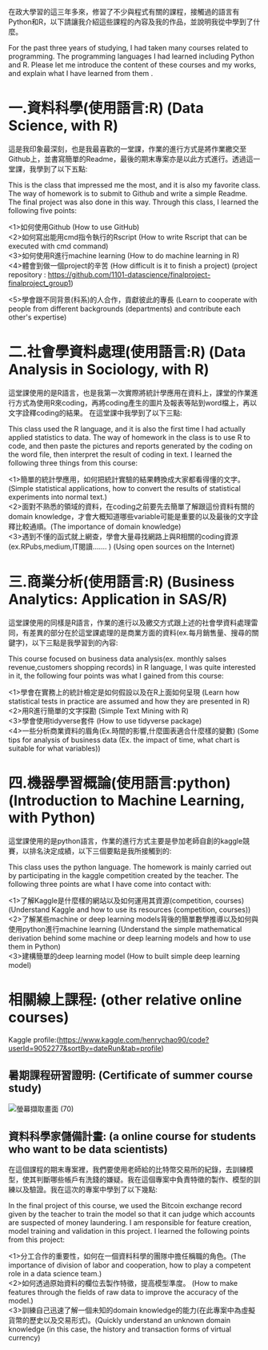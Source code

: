 在政大學習的這三年多來，修習了不少與程式有關的課程，接觸過的語言有Python和R，以下請讓我介紹這些課程的內容及我的作品，並說明我從中學到了什麼。 

For the past three years of studying, I had taken many courses related to programming. The programming languages I had learned including Python and R. Please let me introduce the content of these courses and my works, and explain what I have learned from them .

一.資料科學(使用語言:R)  (Data Science, with R)
==
這是我印象最深刻，也是我最喜歡的一堂課，作業的進行方式是將作業繳交至Github上，並書寫簡單的Readme，最後的期末專案亦是以此方式進行。透過這一堂課，我學到了以下五點:  

This is the class that impressed me the most, and it is also my favorite class. The way of homework is to submit to Github and write a simple Readme. The final project was also done in this way. Through this class, I learned the following five points:  

<1>如何使用Github (How to use GitHub)  
<2>如何寫出能用cmd指令執行的Rscript (How to write Rscript that can be executed with cmd command)  
<3>如何使用R進行machine learning  (How to do machine learning in R)  
<4>體會到做一個project的辛苦 (How difficult is it to finish a project) (project repository : https://github.com/1101-datascience/finalproject-finalproject_group1)  

<5>學會跟不同背景(科系)的人合作，貢獻彼此的專長 (Learn to cooperate with people from different backgrounds (departments) and contribute each other's expertise)  

二.社會學資料處理(使用語言:R) (Data Analysis in Sociology, with R) 
==
這堂課使用的是R語言，也是我第一次實際將統計學應用在資料上，課堂的作業進行方式為使用R來coding，再將coding產生的圖片及報表等貼到word檔上，再以文字詮釋coding的結果。
在這堂課中我學到了以下三點:  

This class used the R language, and it is also the first time I had actually applied statistics to data. The way of homework in the class is to use R to code, and then paste the pictures and reports generated by the coding on the word file, then interpret the result of coding in text.
I learned the following three things from this course:  

<1>簡單的統計學應用，如何把統計實驗的結果轉換成大家都看得懂的文字。 (Simple statistical applications, how to convert the results of statistical experiments into normal text.)  
<2>面對不熟悉的領域的資料，在coding之前要先去簡單了解跟這份資料有關的domain knowledge，才會大概知道哪些variable可能是重要的以及最後的文字詮釋比較通順。(The importance of domain knowledge)  
<3>遇到不懂的函式就上網查，學會大量尋找網路上與R相關的coding資源(ex.RPubs,medium,IT閱讀....... ) (Using open sources on the Internet)  

三.商業分析(使用語言:R) (Business Analytics: Application in SAS/R) 
==
這堂課使用的同樣是R語言，作業的進行以及繳交方式跟上述的社會學資料處理雷同，有差異的部分在於這堂課處理的是商業方面的資料(ex.每月銷售量、搜尋的關鍵字)，以下三點是我學習到的內容:  

This course focused on business data analysis(ex. monthly salses revenue,customers shopping records) in R language, I was quite interested in it, the following four  points was what I gained from this course:  

<1>學會在實務上的統計檢定是如何假設以及在R上面如何呈現 (Learn how statistical tests in practice are assumed and how they are presented in R)  
<2>用R進行簡單的文字探勘  (Simple Text Mining with R)  
<3>學會使用tidyverse套件  (How to use tidyverse package)  
<4>一些分析商業資料的眉角(Ex.時間的影響,什麼圖表適合什麼樣的變數) (Some tips for analysis of business data (Ex. the impact of time, what chart is suitable for what variables))  

四.機器學習概論(使用語言:python)  (Introduction to Machine Learning, with Python)
==
這堂課使用的是python語言，作業的進行方式主要是參加老師自創的kaggle競賽，以排名決定成績，以下三個要點是我所接觸到的:  

This class uses the python language. The homework is mainly carried out by participating in the kaggle competition created by the teacher. The following three points are what I have come into contact with:  

<1>了解Kaggle是什麼樣的網站以及如何運用其資源(competition, courses)  (Understand Kaggle and how to use its resources (competition, courses))  
<2>了解某些machine or deep learning models背後的簡單數學推導以及如何與使用python進行machine learning  (Understand the simple mathematical derivation behind some machine or deep learning models and how to use them in Python)  
<3>建構簡單的deep learning model  (How to built simple deep learning model)  

相關線上課程:  (other relative online courses)
==
Kaggle profile:(https://www.kaggle.com/henrychao90/code?userId=9052277&sortBy=dateRun&tab=profile)

暑期課程研習證明: (Certificate of summer course study)
--
![螢幕擷取畫面 (70)](https://user-images.githubusercontent.com/90858054/161212433-dbf46a7b-b5b7-4173-996b-8ff361f60059.png)

資料科學家儲備計畫: (a online course for students who want to be data scientists)
--
在這個課程的期末專案裡，我們要使用老師給的比特幣交易所的紀錄，去訓練模型，使其判斷哪些帳戶有洗錢的嫌疑。我在這個專案中負責特徵的製作、模型的訓練以及驗證。我在這次的專案中學到了以下幾點:  

In the final project of this course, we used the Bitcoin exchange record given by the teacher to train the model so that it can judge which accounts are suspected of money laundering. I am responsible for feature creation, model training and validation in this project. I learned the following points from this project: 

<1>分工合作的重要性，如何在一個資料科學的團隊中擔任稱職的角色。(The importance of division of labor and cooperation, how to play a competent role in a data science team.)  
<2>如何透過原始資料的欄位去製作特徵，提高模型準度。  (How to make features through the fields of raw data to improve the accuracy of the model.)  
<3>訓練自己迅速了解一個未知的domain knowledge的能力(在此專案中為虛擬貨幣的歷史以及交易形式)。(Quickly understand an unknown domain knowledge (in this case, the history and transaction forms of virtual currency)




